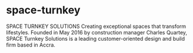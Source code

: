 # space-turnkey
SPACE TURNKEY SOLUTIONS Creating exceptional spaces that transform lifestyles. Founded in May 2016 by construction manager Charles Quartey, SPACE Turnkey Solutions is a leading customer-oriented design and build firm based in Accra.